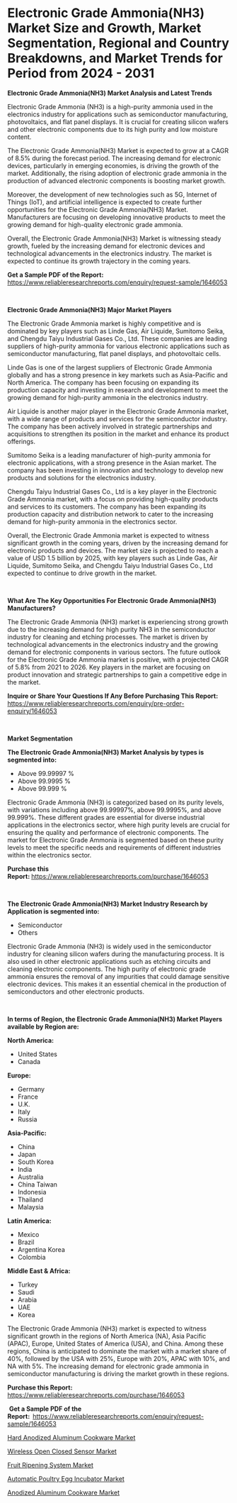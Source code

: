 <p><h1>Electronic Grade Ammonia(NH3) Market Size and Growth, Market Segmentation, Regional and Country Breakdowns, and Market Trends for Period from 2024 -  2031</h1></p><p><strong>Electronic Grade Ammonia(NH3) Market Analysis and Latest Trends</strong></p>
<p><p>Electronic Grade Ammonia (NH3) is a high-purity ammonia used in the electronics industry for applications such as semiconductor manufacturing, photovoltaics, and flat panel displays. It is crucial for creating silicon wafers and other electronic components due to its high purity and low moisture content.</p><p>The Electronic Grade Ammonia(NH3) Market is expected to grow at a CAGR of 8.5% during the forecast period. The increasing demand for electronic devices, particularly in emerging economies, is driving the growth of the market. Additionally, the rising adoption of electronic grade ammonia in the production of advanced electronic components is boosting market growth.</p><p>Moreover, the development of new technologies such as 5G, Internet of Things (IoT), and artificial intelligence is expected to create further opportunities for the Electronic Grade Ammonia(NH3) Market. Manufacturers are focusing on developing innovative products to meet the growing demand for high-quality electronic grade ammonia.</p><p>Overall, the Electronic Grade Ammonia(NH3) Market is witnessing steady growth, fueled by the increasing demand for electronic devices and technological advancements in the electronics industry. The market is expected to continue its growth trajectory in the coming years.</p></p>
<p><strong>Get a Sample PDF of the Report:&nbsp;</strong> <a href="https://www.reliableresearchreports.com/enquiry/request-sample/1646053">https://www.reliableresearchreports.com/enquiry/request-sample/1646053</a></p>
<p>&nbsp;</p>
<p><strong>Electronic Grade Ammonia(NH3) Major Market Players</strong></p>
<p><p>The Electronic Grade Ammonia market is highly competitive and is dominated by key players such as Linde Gas, Air Liquide, Sumitomo Seika, and Chengdu Taiyu Industrial Gases Co., Ltd. These companies are leading suppliers of high-purity ammonia for various electronic applications such as semiconductor manufacturing, flat panel displays, and photovoltaic cells.</p><p>Linde Gas is one of the largest suppliers of Electronic Grade Ammonia globally and has a strong presence in key markets such as Asia-Pacific and North America. The company has been focusing on expanding its production capacity and investing in research and development to meet the growing demand for high-purity ammonia in the electronics industry.</p><p>Air Liquide is another major player in the Electronic Grade Ammonia market, with a wide range of products and services for the semiconductor industry. The company has been actively involved in strategic partnerships and acquisitions to strengthen its position in the market and enhance its product offerings.</p><p>Sumitomo Seika is a leading manufacturer of high-purity ammonia for electronic applications, with a strong presence in the Asian market. The company has been investing in innovation and technology to develop new products and solutions for the electronics industry.</p><p>Chengdu Taiyu Industrial Gases Co., Ltd is a key player in the Electronic Grade Ammonia market, with a focus on providing high-quality products and services to its customers. The company has been expanding its production capacity and distribution network to cater to the increasing demand for high-purity ammonia in the electronics sector.</p><p>Overall, the Electronic Grade Ammonia market is expected to witness significant growth in the coming years, driven by the increasing demand for electronic products and devices. The market size is projected to reach a value of USD 1.5 billion by 2025, with key players such as Linde Gas, Air Liquide, Sumitomo Seika, and Chengdu Taiyu Industrial Gases Co., Ltd expected to continue to drive growth in the market.</p></p>
<p>&nbsp;</p>
<p><strong>What Are The Key Opportunities For Electronic Grade Ammonia(NH3) Manufacturers?</strong></p>
<p><p>The Electronic Grade Ammonia (NH3) market is experiencing strong growth due to the increasing demand for high purity NH3 in the semiconductor industry for cleaning and etching processes. The market is driven by technological advancements in the electronics industry and the growing demand for electronic components in various sectors. The future outlook for the Electronic Grade Ammonia market is positive, with a projected CAGR of 5.8% from 2021 to 2026. Key players in the market are focusing on product innovation and strategic partnerships to gain a competitive edge in the market.</p></p>
<p><strong>Inquire or Share Your Questions If Any Before Purchasing This Report:</strong> <a href="https://www.reliableresearchreports.com/enquiry/pre-order-enquiry/1646053">https://www.reliableresearchreports.com/enquiry/pre-order-enquiry/1646053</a></p>
<p>&nbsp;</p>
<p><strong>Market Segmentation</strong></p>
<p><strong>The Electronic Grade Ammonia(NH3) Market Analysis by types is segmented into:</strong></p>
<p><ul><li>Above 99.99997 %</li><li>Above 99.9995 %</li><li>Above 99.999 %</li></ul></p>
<p><p>Electronic Grade Ammonia (NH3) is categorized based on its purity levels, with variations including above 99.99997%, above 99.9995%, and above 99.999%. These different grades are essential for diverse industrial applications in the electronics sector, where high purity levels are crucial for ensuring the quality and performance of electronic components. The market for Electronic Grade Ammonia is segmented based on these purity levels to meet the specific needs and requirements of different industries within the electronics sector.</p></p>
<p><strong>Purchase this Report:&nbsp;</strong><a href="https://www.reliableresearchreports.com/purchase/1646053">https://www.reliableresearchreports.com/purchase/1646053</a></p>
<p>&nbsp;</p>
<p><strong>The Electronic Grade Ammonia(NH3) Market Industry Research by Application is segmented into:</strong></p>
<p><ul><li>Semiconductor</li><li>Others</li></ul></p>
<p><p>Electronic Grade Ammonia (NH3) is widely used in the semiconductor industry for cleaning silicon wafers during the manufacturing process. It is also used in other electronic applications such as etching circuits and cleaning electronic components. The high purity of electronic grade ammonia ensures the removal of any impurities that could damage sensitive electronic devices. This makes it an essential chemical in the production of semiconductors and other electronic products.</p></p>
<p>&nbsp;</p>
<p><strong>In terms of Region, the Electronic Grade Ammonia(NH3) Market Players available by Region are:</strong></p>
<p>
    <p> <strong> North America: </strong>
        <ul>
            <li>United States</li>
            <li>Canada</li>
        </ul>
        </p> 
    <p> <strong> Europe: </strong>
        <ul>
            <li>Germany</li>
            <li>France</li>
            <li>U.K.</li>
            <li>Italy</li>
            <li>Russia</li>
        </ul>
        </p> 
    <p> <strong> Asia-Pacific: </strong>
        <ul>
            <li>China</li>
            <li>Japan</li>
            <li>South Korea</li>
            <li>India</li>
            <li>Australia</li>
            <li>China Taiwan</li>
            <li>Indonesia</li>
            <li>Thailand</li>
            <li>Malaysia</li>
        </ul>
        </p> 
    <p> <strong> Latin America: </strong>
        <ul>
            <li>Mexico</li>
            <li>Brazil</li>
            <li>Argentina Korea</li>
            <li>Colombia</li>
        </ul>
        </p> 
    <p> <strong> Middle East & Africa: </strong>
        <ul>
            <li>Turkey</li>
            <li>Saudi</li>
            <li>Arabia</li>
            <li>UAE</li>
            <li>Korea</li>
        </ul>
    </p>
    </p>
<p><p>The Electronic Grade Ammonia (NH3) market is expected to witness significant growth in the regions of North America (NA), Asia Pacific (APAC), Europe, United States of America (USA), and China. Among these regions, China is anticipated to dominate the market with a market share of 40%, followed by the USA with 25%, Europe with 20%, APAC with 10%, and NA with 5%. The increasing demand for electronic grade ammonia in semiconductor manufacturing is driving the market growth in these regions.</p></p>
<p><strong>Purchase this Report: </strong><a href="https://www.reliableresearchreports.com/purchase/1646053">https://www.reliableresearchreports.com/purchase/1646053</a></p>
<p>&nbsp;<strong>Get a Sample PDF of the Report:&nbsp;&nbsp;</strong><a href="https://www.reliableresearchreports.com/enquiry/request-sample/1646053">https://www.reliableresearchreports.com/enquiry/request-sample/1646053</a></p>
<p><strong></strong></p>
<p><p><a href="https://view.publitas.com/reportprime-1/hard-anodized-aluminum-cookware-market-insights-market-players-and-forecast-till-2031/">Hard Anodized Aluminum Cookware Market</a></p><p><a href="https://metal-farmhouse-e95.notion.site/Wireless-Open-Closed-Sensor-Market-Provides-Detailed-Segmentation-of-this-Market-based-on-Type-Appl-4ba8d5649fa24e71a1729f90676b7a2e">Wireless Open Closed Sensor Market</a></p><p><a href="https://gratis-rainforest-2ca.notion.site/Fruit-Ripening-System-Market-Size-Global-Industry-Overview-Market-Segmentation-and-Forecast-2024--e77f8c8a91b04bffa0b0977b13ccda37">Fruit Ripening System Market</a></p><p><a href="https://crocus-run-b5a.notion.site/Automatic-Poultry-Egg-Incubator-Market-Size-Share-Trends-Analysis-Report-By-Application-Regional-6261557082d14475bfc87e976af1d5c5">Automatic Poultry Egg Incubator Market</a></p><p><a href="https://view.publitas.com/reportprime-1/anodized-aluminum-cookware-market-research-report-unlocks-analysis-on-the-market-financial-status-market-size-and-market-revenue-upto-2031/">Anodized Aluminum Cookware Market</a></p></p>